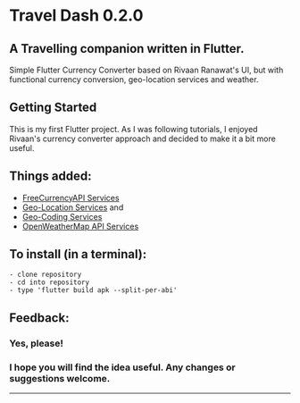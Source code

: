 # Travel Dash 0.2.0

## A Travelling companion written in Flutter.

Simple Flutter Currency Converter based on Rivaan Ranawat's UI, but with functional currency conversion,
geo-location services and weather.

## Getting Started

This is my first Flutter project. As I was following tutorials, I enjoyed Rivaan's currency converter approach and
decided to make it a bit more useful. 

## Things added:
- [FreeCurrencyAPI Services](https://freecurrencyapi.com/)
- [Geo-Location Services](https://pub.dev/packages/geolocator) and
- [Geo-Coding Services](https://pub.dev/packages/geocoding)
- [OpenWeatherMap API Services](https://openweathermap.org/)

## To install (in a terminal):
```
- clone repository
- cd into repository
- type 'flutter build apk --split-per-abi' 
```

## Feedback:
### Yes, please!
### I hope you will find the idea useful. Any changes or suggestions welcome.
---
